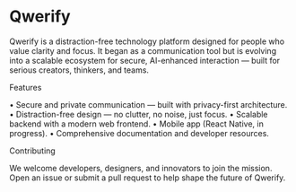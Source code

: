 # Qwerify
Qwerify is a distraction-free technology platform designed for people who value clarity and focus.
It began as a communication tool but is evolving into a scalable ecosystem for secure, AI-enhanced interaction — built for serious creators, thinkers, and teams.

Features

• Secure and private communication — built with privacy-first architecture.
• Distraction-free design — no clutter, no noise, just focus.
• Scalable backend with a modern web frontend.
• Mobile app (React Native, in progress).
• Comprehensive documentation and developer resources.

Contributing

We welcome developers, designers, and innovators to join the mission.
Open an issue or submit a pull request to help shape the future of Qwerify.
